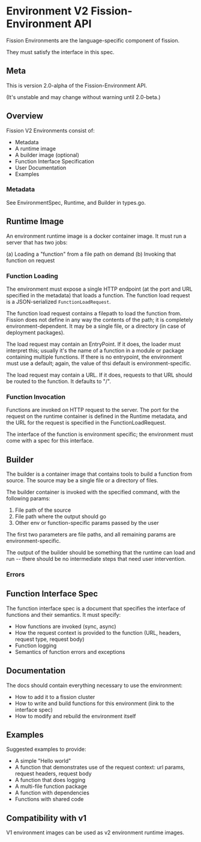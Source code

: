 # Environment V2 Fission-Environment API

Fission Environments are the language-specific component of fission.

They must satisfy the interface in this spec.

## Meta

This is version 2.0-alpha of the Fission-Environment API.

(It's unstable and may change without warning until 2.0-beta.)

## Overview

Fission V2 Environments consist of:

- Metadata
- A runtime image
- A builder image (optional)
- Function Interface Specification
- User Documentation
- Examples

### Metadata

See EnvironmentSpec, Runtime, and Builder in types.go.

## Runtime Image

An environment runtime image is a docker container image. It must run
a server that has two jobs:

(a) Loading a "function" from a file path on demand
(b) Invoking that function on request

### Function Loading

The environment must expose a single HTTP endpoint (at the port and
URL specified in the metadata) that loads a function. The function
load request is a JSON-serialized `FunctionLoadRequest`.

The function load request contains a filepath to load the function
from. Fission does not define in any way the contents of the path; it
is completely environment-dependent. It may be a single file, or a
directory (in case of deployment packages).

The load request may contain an EntryPoint. If it does, the loader
must interpret this; usually it's the name of a function in a module
or package containing multiple functions. If there is no entrypoint,
the environment must use a default; again, the value of thsi default
is environment-specific.

The load request may contain a URL. If it does, requests to that URL
should be routed to the function. It defaults to "/".

### Function Invocation

Functions are invoked on HTTP request to the server. The port for the
request on the runtime container is defined in the Runtime metadata,
and the URL for the request is specified in the FunctionLoadRequest.

The interface of the function is environment specific; the environment
must come with a spec for this interface.

## Builder

The builder is a container image that contains tools to build a
function from source. The source may be a single file or a directory
of files.

The builder container is invoked with the specified command, with the
following params:

1.  File path of the source
2.  File path where the output should go
3.  Other env or function-specific params passed by the user

The first two parameters are file paths, and all remaining params are
environment-specific.

The output of the builder should be something that the runtime can
load and run -- there should be no intermediate steps that need user
intervention.

### Errors

## Function Interface Spec

The function interface spec is a document that specifies the interface
of functions and their semantics. It must specify:

- How functions are invoked (sync, async)
- How the request context is provided to the function (URL, headers, request type, request body)
- Function logging
- Semantics of function errors and exceptions

## Documentation

The docs should contain everything necessary to use the environment:

- How to add it to a fission cluster
- How to write and build functions for this environment (link to the interface spec)
- How to modify and rebuild the environment itself

## Examples

Suggested examples to provide:

- A simple "Hello world"
- A function that demonstrates use of the request context: url params,
  request headers, request body
- A function that does logging
- A multi-file function package
- A function with dependencies
- Functions with shared code

## Compatibility with v1

V1 environment images can be used as v2 environment runtime images.
